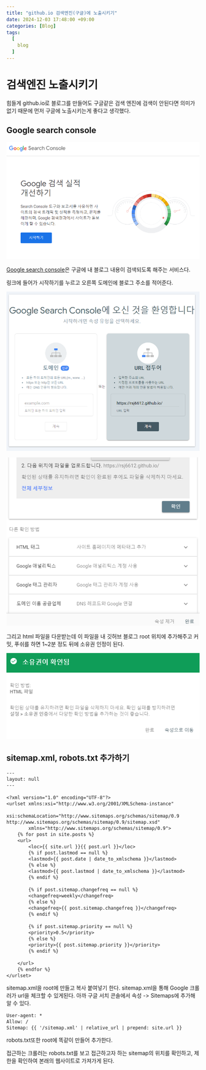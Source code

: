 ```yaml
---
title: "github.io 검색엔진(구글)에 노출시키기"
date: 2024-12-03 17:48:00 +09:00
categories: [Blog]
tags:
  [
    blog
  ]
---
```


# 검색엔진 노출시키기

힘들게 github.io로 블로그를 만들어도 구글같은 검색 엔진에 검색이 안된다면 의미가 없기 때문에 먼저 구글에 노출시키는게 좋다고 생각했다.


## Google search console

![1](./assets/img/postsImg/20241203/googlesearch.png)


[Google search console](https://search.google.com/search-console/about)은 구글에 내 블로그 내용이 검색되도록 해주는 서비스다. 

링크에 들어가 시작하기를 누르고 오른쪽 도메인에 블로그 주소를 적어준다.

![1](./assets/img/postsImg/20241203/googlesearch2.png)

![1](./assets/img/postsImg/20241203/googlesearch3.png)

그리고 html 파일을 다운받는데 이 파일을 내 깃허브 블로그 root 위치에 추가해주고 커밋, 푸쉬를 하면 1~2분 정도 뒤에 소유권 인정이 된다.

![1](./assets/img/postsImg/20241203/googlesearch4.png)



## sitemap.xml, robots.txt 추가하기
```
---
layout: null
---

<?xml version="1.0" encoding="UTF-8"?>
<urlset xmlns:xsi="http://www.w3.org/2001/XMLSchema-instance"
        xsi:schemaLocation="http://www.sitemaps.org/schemas/sitemap/0.9 http://www.sitemaps.org/schemas/sitemap/0.9/sitemap.xsd"
        xmlns="http://www.sitemaps.org/schemas/sitemap/0.9">
    {% for post in site.posts %}
    <url>
        <loc>{{ site.url }}{{ post.url }}</loc>
        {% if post.lastmod == null %}
        <lastmod>{{ post.date | date_to_xmlschema }}</lastmod>
        {% else %}
        <lastmod>{{ post.lastmod | date_to_xmlschema }}</lastmod>
        {% endif %}

        {% if post.sitemap.changefreq == null %}
        <changefreq>weekly</changefreq>
        {% else %}
        <changefreq>{{ post.sitemap.changefreq }}</changefreq>
        {% endif %}

        {% if post.sitemap.priority == null %}
        <priority>0.5</priority>
        {% else %}
        <priority>{{ post.sitemap.priority }}</priority>
        {% endif %}

    </url>
    {% endfor %}
</urlset> 
```
sitemap.xml을 root에 만들고 복사 붙여넣기 한다. sitemap.xml을 통해 Google 크롤러가 url을 체크할 수 있게된다. 아까 구글 서치 콘솔에서 속성 -> Sitemaps에 추가해 알 수 있다.

```
User-agent: *
Allow: /
Sitemap: {{ '/sitemap.xml' | relative_url | prepend: site.url }}
```
robots.txt또한 root에 똑같이 만들어 추가한다. 

접근하는 크롤러는 robots.txt를 보고 접근하고자 하는 sitemap의 위치를 확인하고,
제한을 확인하여 본래의 웹사이트로 가져가게 된다.
